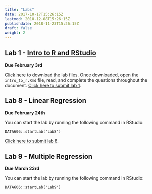 ```yaml
---
title: "Labs"
date: 2017-10-17T15:26:15Z
lastmod: 2018-12-08T15:26:15Z
publishdate: 2018-11-23T15:26:15Z
draft: false
weight: 2
---
```


## Lab 1 - [Intro to R and RStudio](https://htmlpreview.github.io/?https://github.com/jbryer/EPSY630Spring2020/blob/master/Labs/Lab1/intro_to_r.html)

**Due February 3rd**

[Click here](https://github.com/jbryer/EPSY630Spring2020/raw/master/Labs/Lab1.zip) to download the lab files. Once downloaded, open the `intro_to_r.Rmd` file, read, and complete the questions throughout the document. [Click here to submit lab 1](https://forms.gle/TsMZ67MxUCtvhopd9).

## Lab 8 - Linear Regression

**Due February 24th**

You can start the lab by running the following command in RStudio:

```
DATA606::startLab('Lab8')
```

[Click here to submit lab 8](https://forms.gle/z1LtKGLA4okeVrK88).


## Lab 9 - Multiple Regression

**Due March 23rd**

You can start the lab by running the following command in RStudio:

```
DATA606::startLab('Lab9')
```

